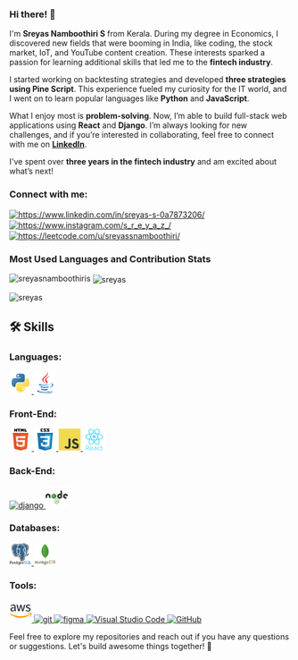### Hi there! 👋

I'm **Sreyas Namboothiri S** from Kerala. During my degree in Economics, I discovered new fields that were booming in India, like coding, the stock market, IoT, and YouTube content creation. These interests sparked a passion for learning additional skills that led me to the **fintech industry**.

I started working on backtesting strategies and developed **three strategies using Pine Script**. This experience fueled my curiosity for the IT world, and I went on to learn popular languages like **Python** and **JavaScript**.

What I enjoy most is **problem-solving**. Now, I’m able to build full-stack web applications using **React** and **Django**. I’m always looking for new challenges, and if you’re interested in collaborating, feel free to connect with me on [**LinkedIn**](https://www.linkedin.com/in/sreyas-s-0a7873206/).

I've spent over **three years in the fintech industry** and am excited about what’s next!

<h3 align="left">Connect with me:</h3>
<p align="left">
<a href="https://www.linkedin.com/in/sreyas-s-0a7873206/" target="blank"><img align="center" src="https://raw.githubusercontent.com/rahuldkjain/github-profile-readme-generator/master/src/images/icons/Social/linked-in-alt.svg" alt="https://www.linkedin.com/in/sreyas-s-0a7873206/" height="30" width="40" /></a>
<a href="https://www.instagram.com/s_r_e_y_a_z_/" target="blank"><img align="center" src="https://raw.githubusercontent.com/rahuldkjain/github-profile-readme-generator/master/src/images/icons/Social/instagram.svg" alt="https://www.instagram.com/s_r_e_y_a_z_/" height="30" width="40" /></a>
<a href="https://leetcode.com/u/sreyassnamboothiri/" target="blank"><img align="center" src="https://raw.githubusercontent.com/rahuldkjain/github-profile-readme-generator/master/src/images/icons/Social/leet-code.svg" alt="https://leetcode.com/u/sreyassnamboothiri/" height="30" width="40" /></a>
</p>

### Most Used Languages and Contribution Stats


  <p><img align="left" src="https://github-readme-stats.vercel.app/api/top-langs?username=sreyasnamboothiris&show_icons=true&locale=en&layout=compact" alt="sreyasnamboothiris" /></p>
  <p>&nbsp;<img align="center" src="https://github-readme-stats.vercel.app/api?username=sreyasnamboothiris&show_icons=true&locale=en" alt="sreyas" /></p>
    <p><img align="center" src="https://github-readme-streak-stats.herokuapp.com/?user=sreyasnamboothiris&" alt="sreyas" /></p>


## 🛠 Skills

<h3 align="left">Languages:</h3>
<p align="left">
    <a href="https://www.python.org" target="_blank" rel="noreferrer">
        <img src="https://raw.githubusercontent.com/devicons/devicon/master/icons/python/python-original.svg" alt="python" width="40" height="40"/>
    </a>
    <a href="https://www.java.com" target="_blank" rel="noreferrer">
        <img src="https://raw.githubusercontent.com/devicons/devicon/master/icons/java/java-original.svg" alt="java" width="40" height="40"/>
    </a>
</p>

<h3 align="left">Front-End:</h3>
<p align="left">
    <a href="https://www.w3schools.com/html/" target="_blank" rel="noreferrer">
        <img src="https://raw.githubusercontent.com/devicons/devicon/master/icons/html5/html5-original-wordmark.svg" alt="html5" width="40" height="40"/>
    </a>
    <a href="https://www.w3schools.com/css/" target="_blank" rel="noreferrer">
        <img src="https://raw.githubusercontent.com/devicons/devicon/master/icons/css3/css3-original-wordmark.svg" alt="css3" width="40" height="40"/>
    </a>
    <a href="https://developer.mozilla.org/en-US/docs/Web/JavaScript" target="_blank" rel="noreferrer">
        <img src="https://raw.githubusercontent.com/devicons/devicon/master/icons/javascript/javascript-original.svg" alt="javascript" width="40" height="40"/>
    </a>
    <a href="https://reactjs.org/" target="_blank" rel="noreferrer">
        <img src="https://raw.githubusercontent.com/devicons/devicon/master/icons/react/react-original-wordmark.svg" alt="react" width="40" height="40"/>
    </a>
</p>

<h3 align="left">Back-End:</h3>
<p align="left">
    <a href="https://www.djangoproject.com/" target="_blank" rel="noreferrer">
        <img src="https://cdn.worldvectorlogo.com/logos/django.svg" alt="django" width="40" height="40"/>
    </a>
    <a href="https://nodejs.org/" target="_blank" rel="noreferrer">
        <img src="https://raw.githubusercontent.com/devicons/devicon/master/icons/nodejs/nodejs-original-wordmark.svg" alt="nodejs" width="40" height="40"/>
    </a>
</p>

<h3 align="left">Databases:</h3>
<p align="left">
  <a href="https://www.postgresql.org" target="_blank" rel="noreferrer">
        <img src="https://raw.githubusercontent.com/devicons/devicon/master/icons/postgresql/postgresql-original-wordmark.svg" alt="postgresql" width="40" height="40"/>
    </a>
    <a href="https://www.mongodb.com/" target="_blank" rel="noreferrer">
        <img src="https://raw.githubusercontent.com/devicons/devicon/master/icons/mongodb/mongodb-original-wordmark.svg" alt="mongodb" width="40" height="40"/>
    </a>
</p>

<h3 align="left">Tools:</h3>
<p align="left">
    <a href="https://aws.amazon.com" target="_blank" rel="noreferrer">
        <img src="https://raw.githubusercontent.com/devicons/devicon/master/icons/amazonwebservices/amazonwebservices-original-wordmark.svg" alt="aws" width="40" height="40"/>
    </a>
    <a href="https://git-scm.com/" target="_blank" rel="noreferrer">
        <img src="https://www.vectorlogo.zone/logos/git-scm/git-scm-icon.svg" alt="git" width="40" height="40"/>
    </a>
    <a href="https://www.figma.com/" target="_blank" rel="noreferrer">
        <img src="https://www.vectorlogo.zone/logos/figma/figma-icon.svg" alt="figma" width="40" height="40"/>
    </a>
    <a href="https://code.visualstudio.com/" target="_blank" rel="noreferrer">
        <img src="https://img.shields.io/badge/-VS_Code-007ACC?logo=visual-studio-code&logoColor=white&style=for-the-badge" alt="Visual Studio Code" width="40" height="40"/>
    </a>
    <a href="https://github.com/" target="_blank" rel="noreferrer">
        <img src="https://img.shields.io/badge/-GitHub-181717?logo=github&logoColor=white&style=for-the-badge" alt="GitHub" width="40" height="40"/>
    </a>
</p>

Feel free to explore my repositories and reach out if you have any questions or suggestions. Let's build awesome things together! 🚀

